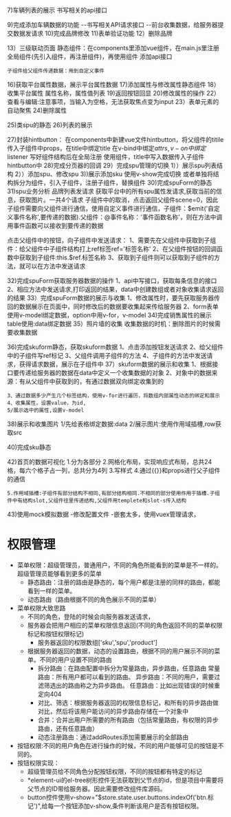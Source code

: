 7)车辆列表的展示
    书写相关的api接口

9)完成添加车辆数据的功能
    --书写相关API请求接口
    --前台收集数据，给服务器提交数据发请求
10)完成品牌修改
11)表单验证功能
12）删除品牌


13）三级联动页面
    静态组件：在components里添加vue组件，在main.js里注册全局组件(先引入组件，再注册组件)，再使用组件
    添加api接口

    子组件给父组件传递数据：用到自定义事件

16)获取平台属性数据，展示平台属性数据
17)添加属性与修改属性静态组件
18）收集平台属性
属性名称，属性值列表
19)返回按钮回显
20)修改属性的操作
22）查看与编辑:注意事项，当输入为空格，无法获取焦点变为input
23）表单元素的自动聚焦
24)删除属性

25)类spu的静态
26)列表的展示

27)封装hintbutton： 在components中新建vue文件hintbutton，将父组件的titile传入子组件中props，在title中绑定title 在v-bind中绑定$attrs,v-on中绑定$listener
                    写好组件结构后在全局注册
                    使用组件，title中写入数据传入子组件hintbutton中
28)完成分页器的回调
29）完成spu管理的切换  1））展示spu列表结构 2））添加spu、修改spu 3))展示添加sku
    使用v-show完成切换   或者单独将结构拆分为组件，引入子组件，注册子组件，替换组件
30)完成spuForm的静态
31)spu业务分析  品牌列表发请求  获取平台中的所有spu属性发请求,获取当前的信息，获取图片。一共4个请求
子组件中的取消，点击返回父组件scene=0，因此子组件需要向父组件进行通信，使用自定义事件进行通信，子组件：$emit('自定义事件名称',要传递的数据).父组件：@事件名称：'事件函数名称'，则在方法中调用事件函数可以接收到要传递的数据

点击父组件中的按钮，向子组件中发送请求：
1、需要先在父组件中获取到子组件：给父组件中子组件结构打上ref标签ref='标签名称'
2、在父组件按钮的回调函数中获取到子组件:this.$ref.标签名称
3、获取到子组件则可以获取到子组件的方法，就可以在方法中发送请求

32)完成spuForm获取服务器数据的操作
1、api中写接口，获取每条信息的接口
2、相应方法中发送请求,打印返回的结果，data中创建数组或者对象收集请求返回的结果
33）完成spuForm数据的展示与收集
    1、修改属性时，要先获取服务器传回的数据展示在页面中，同时修改后的数据要收集起来传给服务器
    2、form表单使用v-model绑定数据，option中用v-for，v-model
34)完成销售属性的展示
    table使用:data绑定数据
35）照片墙的收集
    收集数据的时机：删除图片的时候需要收集数据

36)完成skuform静态，获取skuform数据
    1、点击添加按钮发送请求
    2、给父组件中的子组件写ref标记
    3、父组件调用子组件的方法
    4、子组件的方法中发送请求，获得请求数据，展示在子组件中
37）skuform数据的展示和收集
    1、根据接口要传递给服务器的数据在data中定义一个收集数据的对象
    2、对象中的数据来源：有从父组件中获取到的，有通过数据双向绑定收集到的

    3、通过数据多少产生几个标签结构，使用v-for进行遍历，将数组内部属性动态的绑定和展示
    4、收集属性，设置value，为id,
    5/展示选中的属性,设置v-model
38)展示和收集图片
    1/先给表格绑定数据:data
    2/展示图片:使用作用域插槽,row获取src

40)完成sku静态

42)首页的数据可视化
    1.分为各部分
    2.网格化布局，实现响应式布局，总共24格，每六个格子占一列，总共分为4列
    3.写样式
    4.通过{{}}和props进行父子组件的通信

    5.作用域插槽:子组件有部分结构不相同,有部分结构相同.不相同的部分使用作用于插槽.子组件中有结构slot,父组件往里传递结构,父组件用templete和slot-s传入结构

43)使用mock模拟数据
    -修改配置文件
    -嵌套太多，使用vuex管理请求，

# 权限管理
- 菜单权限：超级管理员，普通用户，不同的角色所能看到的菜单是不一样的。超级管理员能够看到更多的菜单
    - 静态路由：注册的路由是静态的，每个用户都是注册的同样的路由，都能看到一样的菜单。
    - 动态路由（路由根据不同的角色展示不同的菜单）
- 菜单权限大致思路
    - 不同的角色，登陆的时候会向服务器发送请求，
    - 服务器会把用户相应的菜单权限信息返回(不同的角色返回不同的菜单权限标记和按钮权限标记)
        - 服务器返回的权限数组['sku','spu','product']
    - 根据服务器返回的数据，动态的设置路由，根据不同的用户展示不同的菜单。不同的用户设置不同的路由
        - 拆分路由：在路由配置中拆分为常量路由，异步路由，任意路由
        常量路由：所有用户都可以看到的路由。
        异步路由：不同的用户，需要过滤筛选出的路由称之为异步路由。
        任意路由：比如出现错误的时候重定向404
        - 对比、筛选：根据服务器返回的权限信息标记，和所有的异步路由做对比，然后将该用户能访问的异步路由存储在一个对象中
        - 合并：合并出用户所需要的所有路由（包括常量路由，有权限的异步路由，还有任意路由）
        - 动态注册路由：通过addRoutes添加需要展示的全部路由
- 按钮权限:不同的用户角色在进行操作的时候，不同的用户能够可见的按钮是不同的。
- 按钮权限实现：
    - 超级管理员给不同角色分配按钮权限，不同的按钮都有特定的标记
    - *element-ui的el-tree树形控件无法获取到父节点的id，但是项目中需要将父节点的ID带给服务器。因此需要修改组件库源码。
    - button控件使用v-show="$store.state.user.buttons.indexOf('btn.标记')",给每一个按钮添加v-show,条件判断该用户是否有按钮权限。